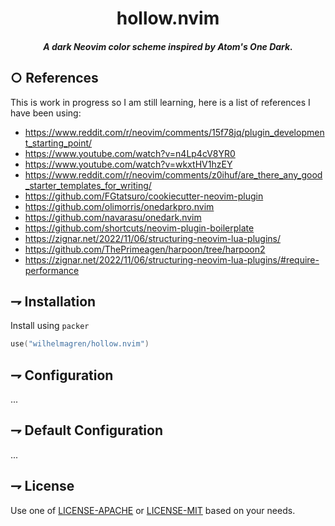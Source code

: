 <div align="center">

# hollow.nvim


##### A dark Neovim color scheme inspired by Atom's One Dark.

</div>


## ○ References

This is work in progress so I am still learning, here is a list of references I have been
using:

- https://www.reddit.com/r/neovim/comments/15f78jq/plugin_development_starting_point/
- https://www.youtube.com/watch?v=n4Lp4cV8YR0
- https://www.youtube.com/watch?v=wkxtHV1hzEY
- https://www.reddit.com/r/neovim/comments/z0ihuf/are_there_any_good_starter_templates_for_writing/
- https://github.com/FGtatsuro/cookiecutter-neovim-plugin
- https://github.com/olimorris/onedarkpro.nvim
- https://github.com/navarasu/onedark.nvim
- https://github.com/shortcuts/neovim-plugin-boilerplate
- https://zignar.net/2022/11/06/structuring-neovim-lua-plugins/
- https://github.com/ThePrimeagen/harpoon/tree/harpoon2
- https://zignar.net/2022/11/06/structuring-neovim-lua-plugins/#require-performance


## ⇁ Installation

Install using `packer`

```lua
use("wilhelmagren/hollow.nvim")
```


## ⇁ Configuration

...



## ⇁ Default Configuration

...


## ⇁ License

Use one of [LICENSE-APACHE](./LICENSE-APACHE) or [LICENSE-MIT](./LICENSE-MIT) based on
your needs.


